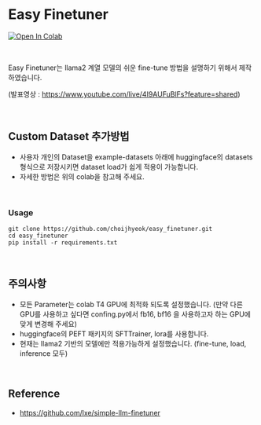 
# Easy Finetuner

[![Open In Colab](https://img.shields.io/static/v1?label=Open%20in%20Colab&message=사용법&color=yellow&logo=googlecolab)]([https://colab.research.google.com/github/lxe/simple-llama-finetuner/blob/master/Simple_LLaMA_FineTuner.ipynb](https://colab.research.google.com/github/choijhyeok/easy_finetuner/blob/main/%EA%B0%9C%EC%9D%B8_%EB%8D%B0%EC%9D%B4%ED%84%B0%EC%85%8B%EC%9D%84_%ED%86%B5%ED%95%9C_llama2_fine_tune.ipynb))


&nbsp;



Easy Finetuner는 llama2 계열 모델의 쉬운 fine-tune 방법을 설명하기 위해서 제작하였습니다. 


(발표영상 : https://www.youtube.com/live/4I9AUFuBlFs?feature=shared)

&nbsp;



## Custom Dataset 추가방법

- 사용자 개인의 Dataset을 example-datasets 아래에 huggingface의 datasets 형식으로 저장시키면 dataset load가 쉽게 적용이 가능합니다.
- 자세한 방법은 위의 colab을 참고해 주세요.

&nbsp;
### Usage
```
git clone https://github.com/choijhyeok/easy_finetuner.git
cd easy_finetuner
pip install -r requirements.txt
```

&nbsp;

## 주의사항

- 모든 Parameter는 colab T4 GPU에 최적화 되도록 설정했습니다. (만약 다른 GPU를 사용하고 싶다면 confing.py에서 fb16, bf16 을 사용하고자 하는 GPU에 맞게 변경해 주세요)
- huggingface의 PEFT 패키지의 SFTTrainer, lora를 사용합니다.
- 현재는 llama2 기반의 모델에만 적용가능하게 설정했습니다. (fine-tune, load, inference 모두)


&nbsp;
## Reference 
- https://github.com/lxe/simple-llm-finetuner
